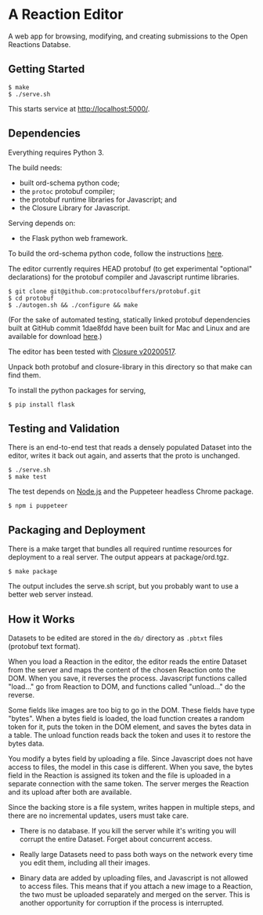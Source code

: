 # A Reaction Editor

A web app for browsing, modifying, and creating submissions to the
Open Reactions Databse.

## Getting Started

```
$ make
$ ./serve.sh
```

This starts service at [http://localhost:5000/](http://localhost:5000/).

## Dependencies

Everything requires Python 3.

The build needs:
* built ord-schema python code;
* the `protoc` protobuf compiler;
* the protobuf runtime libraries for Javascript; and
* the Closure Library for Javascript.

Serving depends on:
* the Flask python web framework.

To build the ord-schema python code, follow the instructions [here](https://github.com/Open-Reaction-Database/ord-schema/blob/main/README.md).

The editor currently requires HEAD protobuf (to get experimental "optional" declarations) for the protobuf compiler and Javascript runtime libraries.

```
$ git clone git@github.com:protocolbuffers/protobuf.git
$ cd protobuf
$ ./autogen.sh && ./configure && make
````

(For the sake of automated testing, statically linked protobuf
dependencies built at GitHub commit 1dae8fdd have been built for Mac and Linux
and are available for download [here](https://storage.googleapis.com/ord-editor-test/editor_test_protobuf_1dae8fdd.tar).)

The editor has been tested with [Closure
v20200517](https://github.com/google/closure-library/releases/).

Unpack both protobuf and closure-library in this directory so that make can
find them.

To install the python packages for serving,

```
$ pip install flask
```

## Testing and Validation

There is an end-to-end test that reads a densely populated Dataset into the
editor, writes it back out again, and asserts that the proto is unchanged.

```
$ ./serve.sh
$ make test
```

The test depends on [Node.js](https://nodejs.org/en/download/) and the
Puppeteer headless Chrome package.

```
$ npm i puppeteer
```

## Packaging and Deployment

There is a make target that bundles all required runtime resources for
deployment to a real server. The output appears at package/ord.tgz.

```
$ make package
```

The output includes the serve.sh script, but you probably want to use a better
web server instead.

## How it Works

Datasets to be edited are stored in the `db/` directory as `.pbtxt` files (protobuf
text format).

When you load a Reaction in the editor, the editor reads the entire Dataset
from the server and maps the content of the chosen Reaction onto the DOM. When
you save, it reverses the process. Javascript functions called "load..." go
from Reaction to DOM, and functions called "unload..." do the reverse.

Some fields like images are too big to go in the DOM. These fields have type
"bytes". When a bytes field is loaded, the load function creates a random token
for it, puts the token in the DOM element, and saves the bytes data in a table.
The unload function reads back the token and uses it to restore the bytes data.

You modify a bytes field by uploading a file. Since Javascript does not have
access to files, the model in this case is different. When you save, the bytes
field in the Reaction is assigned its token and the file is uploaded in a
separate connection with the same token. The server merges the Reaction and its
upload after both are available.

Since the backing store is a file system, writes happen in multiple steps, and
there are no incremental updates, users must take care.

* There is no database. If you kill the server while it's writing you will corrupt the entire Dataset. Forget about concurrent access.

* Really large Datasets need to pass both ways on the network every time you edit them, including all their images.

* Binary data are added by uploading files, and Javascript is not allowed to access files. This means that if you attach a new image to a Reaction, the two must be uploaded separately and merged on the server. This is another opportunity for corruption if the process is interrupted.
